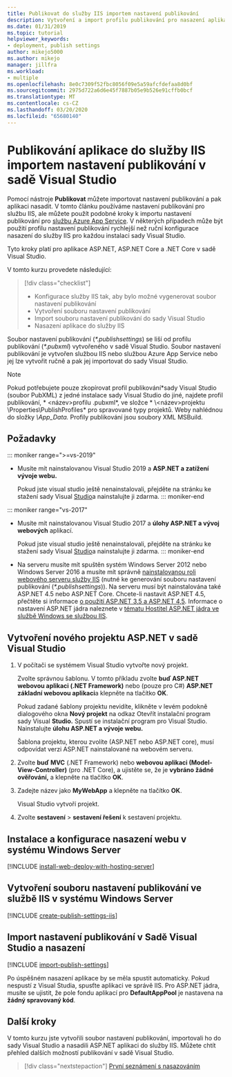 ```yaml
---
title: Publikovat do služby IIS importem nastavení publikování
description: Vytvoření a import profilu publikování pro nasazení aplikace z aplikace Visual Studio do služby IIS
ms.date: 01/31/2019
ms.topic: tutorial
helpviewer_keywords:
- deployment, publish settings
author: mikejo5000
ms.author: mikejo
manager: jillfra
ms.workload:
- multiple
ms.openlocfilehash: 8e0c7309f52fbc8056f09e5a59afcfdefaa8d0bf
ms.sourcegitcommit: 2975d722a6d6e45f7887b05e9b526e91cffb0bcf
ms.translationtype: MT
ms.contentlocale: cs-CZ
ms.lasthandoff: 03/20/2020
ms.locfileid: "65680140"
---
```

# <a name="publish-an-application-to-iis-by-importing-publish-settings-in-visual-studio"></a>Publikování aplikace do služby IIS importem nastavení publikování v sadě Visual Studio

Pomocí nástroje **Publikovat** můžete importovat nastavení publikování a pak aplikaci nasadit. V tomto článku používáme nastavení publikování pro službu IIS, ale můžete použít podobné kroky k importu nastavení publikování pro [službu Azure App Service](../deployment/tutorial-import-publish-settings-azure.md). V některých případech může být použití profilu nastavení publikování rychlejší než ruční konfigurace nasazení do služby IIS pro každou instalaci sady Visual Studio.

Tyto kroky platí pro aplikace ASP.NET, ASP.NET Core a .NET Core v sadě Visual Studio.

V tomto kurzu provedete následující:

> [!div class="checklist"]
> * Konfigurace služby IIS tak, aby bylo možné vygenerovat soubor nastavení publikování
> * Vytvoření souboru nastavení publikování
> * Import souboru nastavení publikování do sady Visual Studio
> * Nasazení aplikace do služby IIS

Soubor nastavení publikování (*\*.publishsettings*) se liší od profilu publikování (*\*.pubxml*) vytvořeného v sadě Visual Studio. Soubor nastavení publikování je vytvořen službou IIS nebo službou Azure App Service nebo jej lze vytvořit ručně a pak jej importovat do sady Visual Studio.

> [!NOTE]
> Pokud potřebujete pouze zkopírovat profil publikování\*sady Visual Studio (soubor PubXML) z jedné instalace sady Visual Studio do jiné, najdete profil publikování, * \<název\>profilu .pubxml*, ve složce * \\<název\>projektu \Properties\PublishProfiles* pro spravované typy projektů. Weby nahlédnou do složky *\App_Data.* Profily publikování jsou soubory XML MSBuild.

## <a name="prerequisites"></a>Požadavky

::: moniker range=">=vs-2019"

* Musíte mít nainstalovanou Visual Studio 2019 a **ASP.NET a zatížení vývoje webu.**

    Pokud jste visual studio ještě nenainstalovali, přejděte na stránku ke stažení sady Visual [Studio](https://visualstudio.microsoft.com/downloads/)a nainstalujte ji zdarma.
::: moniker-end

::: moniker range="vs-2017"

* Musíte mít nainstalovanou Visual Studio 2017 a **úlohy ASP.NET a vývoj webových** aplikací.

    Pokud jste visual studio ještě nenainstalovali, přejděte na stránku ke stažení sady Visual [Studio](https://visualstudio.microsoft.com/downloads/)a nainstalujte ji zdarma.
::: moniker-end

* Na serveru musíte mít spuštěn systém Windows Server 2012 nebo Windows Server 2016 a musíte mít správně [nainstalovanou roli webového serveru služby IIS](/iis/get-started/whats-new-in-iis-8/iis-80-using-aspnet-35-and-aspnet-45) (nutné ke generování souboru nastavení publikování (*\*.publishsettings*)). Na serveru musí být nainstalována také ASP.NET 4.5 nebo ASP.NET Core. Chcete-li nastavit ASP.NET 4.5, přečtěte si informace [o použití ASP.NET 3,5 a ASP.NET 4,5](/iis/get-started/whats-new-in-iis-8/iis-80-using-aspnet-35-and-aspnet-45). Informace o nastavení ASP.NET jádra naleznete v [tématu Hostitel ASP.NET jádra ve službě Windows se službou IIS](/aspnet/core/publishing/iis?tabs=aspnetcore2x#iis-configuration).

## <a name="create-a-new-aspnet-project-in-visual-studio"></a>Vytvoření nového projektu ASP.NET v sadě Visual Studio

1. V počítači se systémem Visual Studio vytvořte nový projekt.

    Zvolte správnou šablonu. V tomto příkladu zvolte **buď ASP.NET webovou aplikaci (.NET Framework)** nebo (pouze pro C#) **ASP.NET základní webovou aplikaci**a klepněte na tlačítko **OK**.

    Pokud zadané šablony projektu nevidíte, klikněte v levém podokně dialogového okna **Nový projekt** na odkaz Otevřít instalační program sady Visual **Studio.** Spustí se instalační program pro Visual Studio. Nainstalujte **úlohu ASP.NET a vývoje webu.**

    Šablona projektu, kterou zvolíte (ASP.NET nebo ASP.NET core), musí odpovídat verzi ASP.NET nainstalované na webovém serveru.

1. Zvolte **buď MVC** (.NET Framework) nebo **webovou aplikaci (Model-View-Controller)** (pro .NET Core), a ujistěte se, že je **vybráno žádné ověřování,** a klepněte na tlačítko **OK**.

1. Zadejte název jako **MyWebApp** a klepněte na tlačítko **OK**.

    Visual Studio vytvoří projekt.

1. Zvolte **sestavení** > **sestavení řešení** k sestavení projektu.

## <a name="install-and-configure-web-deploy-on-windows-server"></a>Instalace a konfigurace nasazení webu v systému Windows Server

[!INCLUDE [install-web-deploy-with-hosting-server](../deployment/includes/install-web-deploy-with-hosting-server.md)]

## <a name="create-the-publish-settings-file-in-iis-on-windows-server"></a>Vytvoření souboru nastavení publikování ve službě IIS v systému Windows Server

[!INCLUDE [create-publish-settings-iis](../deployment/includes/create-publish-settings-iis.md)]

## <a name="import-the-publish-settings-in-visual-studio-and-deploy"></a>Import nastavení publikování v Sadě Visual Studio a nasazení

[!INCLUDE [import-publish-settings](../deployment/includes/import-publish-settings-vs.md)]

Po úspěšném nasazení aplikace by se měla spustit automaticky. Pokud nespustí z Visual Studia, spusťte aplikaci ve správě IIS. Pro ASP.NET jádra, musíte se ujistit, že pole fondu aplikací pro **DefaultAppPool** je nastavena na **žádný spravovaný kód**.

## <a name="next-steps"></a>Další kroky

V tomto kurzu jste vytvořili soubor nastavení publikování, importovali ho do sady Visual Studio a nasadili ASP.NET aplikaci do služby IIS. Můžete chtít přehled dalších možností publikování v sadě Visual Studio.

> [!div class="nextstepaction"]
> [První seznámení s nasazováním](../deployment/deploying-applications-services-and-components.md)
